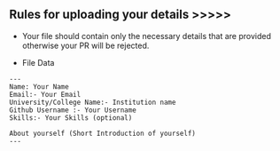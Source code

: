 ## Rules for uploading your details >>>>>
- Your file should contain only the necessary details that are provided otherwise your PR will be rejected.

- File Data

```terminal
---
Name: Your Name
Email:- Your Email
University/College Name:- Institution name
Github Username :- Your Username
Skills:- Your Skills (optional)

About yourself (Short Introduction of yourself)
---
```